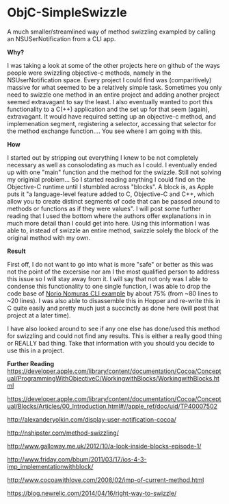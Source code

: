 # ObjC-SimpleSwizzle
A much smaller/streamlined way of method swizzling exampled by calling an NSUSerNotification from a CLI app.

**Why?**

I was taking a look at some of the other projects here on github of the ways people were swizzling objective-c methods, namely in the NSUserNotification space.  Every project I could find was (comparitively) massive for what seemed to be a relatively simple task.  Sometimes you only need to swizzle one method in an entire project and adding another project seemed extravagant to say the least. I also eventually wanted to port this functionality to a C(++) application and the set up for that seem (again), extravagant. It would have required setting up an objective-c method, and implemenation segment, registering a selector, accessing that selector for the method exchange function.... You see where I am going with this.

**How**

I started out by stripping out everything I knew to be not completely necessary as well as consolodating as much as I could.  I eventually ended up with one "main" function and the method for the swizzle. Still not solving my originial problem... So I started reading anything I could find on the Objective-C runtime until I stumbled across "blocks". A block is, as Apple puts it "a language-level feature added to C, Objective-C and C++, which allow you to create distinct segments of code that can be passed around to methods or functions as if they were values". I will post some further reading that I used the bottom where the authors offer explanations in in much more detail than I could get into here. Using this information I was able to, instead of swizzle an entire method, swizzle solely the block of the original method with my own.   

**Result**

First off, I do not want to go into what is more "safe" or better as this was not the point of the excersise nor am I the most qualified person to address this issue so I will stay away from it.  I will say that not only was I able to condense this functionality to one single function, I was able to drop the code base of [Norio Nomuras CLI example](https://github.com/norio-nomura/usernotification) by about 75% (from ~80 lines to ~20 lines).  I was also able to disassemble this in Hopper and re-write this in C quite easily and pretty much just a succinctly as done here (will post that project at a later time). 

I have also looked around to see if any one else has done/used this method for swizzling and could not find any results. This is either a really good thing or REALLY bad thing.  Take that information with you should you decide to use this in a project.

**Further Reading**
https://developer.apple.com/library/content/documentation/Cocoa/Conceptual/ProgrammingWithObjectiveC/WorkingwithBlocks/WorkingwithBlocks.html

https://developer.apple.com/library/content/documentation/Cocoa/Conceptual/Blocks/Articles/00_Introduction.html#//apple_ref/doc/uid/TP40007502

http://alexanderyolkin.com/display-user-notification-cocoa/

http://nshipster.com/method-swizzling/

http://www.galloway.me.uk/2012/10/a-look-inside-blocks-episode-1/ 

http://www.friday.com/bbum/2011/03/17/ios-4-3-imp_implementationwithblock/

http://www.cocoawithlove.com/2008/02/imp-of-current-method.html

https://blog.newrelic.com/2014/04/16/right-way-to-swizzle/
